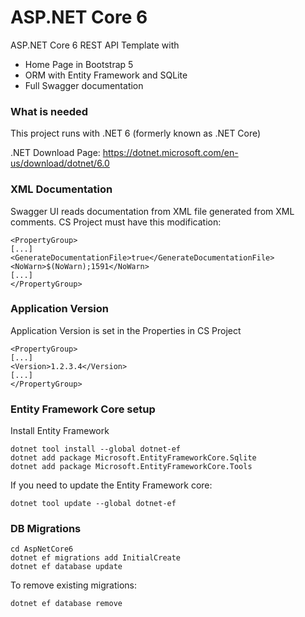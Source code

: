 # ASP.NET Core 6

ASP.NET Core 6 REST API Template with

* Home Page in Bootstrap 5
* ORM with Entity Framework and SQLite
* Full Swagger documentation

### What is needed

This project runs with .NET 6 (formerly known as .NET Core)

.NET Download Page:
https://dotnet.microsoft.com/en-us/download/dotnet/6.0

### XML Documentation

Swagger UI reads documentation from XML file generated from XML comments. CS Project must have this modification:

    <PropertyGroup>
    [...]
    <GenerateDocumentationFile>true</GenerateDocumentationFile>
    <NoWarn>$(NoWarn);1591</NoWarn>
    [...]
    </PropertyGroup>

### Application Version

Application Version is set in the Properties in CS Project

    <PropertyGroup>
    [...]
    <Version>1.2.3.4</Version>
    [...]
    </PropertyGroup>


### Entity Framework Core setup

Install Entity Framework

    dotnet tool install --global dotnet-ef
    dotnet add package Microsoft.EntityFrameworkCore.Sqlite
    dotnet add package Microsoft.EntityFrameworkCore.Tools

If you need to update the Entity Framework core:

    dotnet tool update --global dotnet-ef

### DB Migrations

    cd AspNetCore6
    dotnet ef migrations add InitialCreate
    dotnet ef database update

To remove existing migrations:

    dotnet ef database remove




